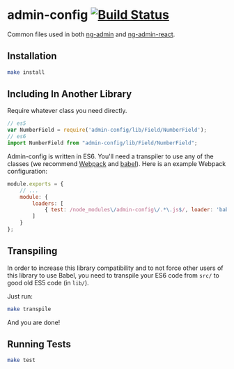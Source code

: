 # admin-config [![Build Status](https://travis-ci.org/marmelab/admin-config.svg?branch=master)](https://travis-ci.org/marmelab/admin-config)

Common files used in both [ng-admin](https://github.com/marmelab/ng-admin) and [ng-admin-react](https://github.com/marmelab/ng-admin-react).

## Installation

```sh
make install
```

## Including In Another Library

Require whatever class you need directly.

```js
// es5
var NumberField = require('admin-config/lib/Field/NumberField');
// es6
import NumberField from "admin-config/lib/Field/NumberField";
```

Admin-config is written in ES6. You'll need a transpiler to use any of the classes (we recommend [Webpack](http://webpack.github.io/) and [babel](https://babeljs.io/)). Here is an example Webpack configuration:

```js
module.exports = {
    // ...
    module: {
        loaders: [
            { test: /node_modules\/admin-config\/.*\.js$/, loader: 'babel' }
        ]
    }
};
```

## Transpiling

In order to increase this library compatibility and to not force other users of this
library to use Babel, you need to transpile your ES6 code from `src/` to good old ES5
code (in `lib/`).

Just run:

``` sh
make transpile
```

And you are done!

## Running Tests

```sh
make test
```
